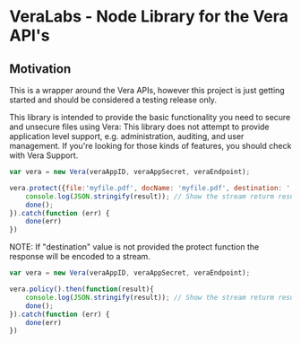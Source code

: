 # VeraLabs - Node Library for the Vera API's

## Motivation

This is a wrapper around the Vera APIs, however this project is just getting started and should be considered a testing release only. 

This library is intended to provide the basic functionality you need to secure and unsecure files using Vera: This library does not attempt to provide application level support, e.g. administration, auditing, and user management. If you're looking for those kinds of features, you should check with Vera Support.


```js
var vera = new Vera(veraAppID, veraAppSecret, veraEndpoint);

vera.protect({file:'myfile.pdf', docName: 'myfile.pdf', destination: './tmp/myfile-secured.html'}).then(function(result){
	console.log(JSON.stringify(result)); // Show the stream returm results from Vera. 
	done();
}).catch(function (err) {
	done(err)
})

```
NOTE: If  "destination" value is not provided the protect function the response will be encoded to a stream.


```js
var vera = new Vera(veraAppID, veraAppSecret, veraEndpoint);

vera.policy().then(function(result){
	console.log(JSON.stringify(result)); // Show the stream returm results from Vera. 
	done();
}).catch(function (err) {
	done(err)
})

```